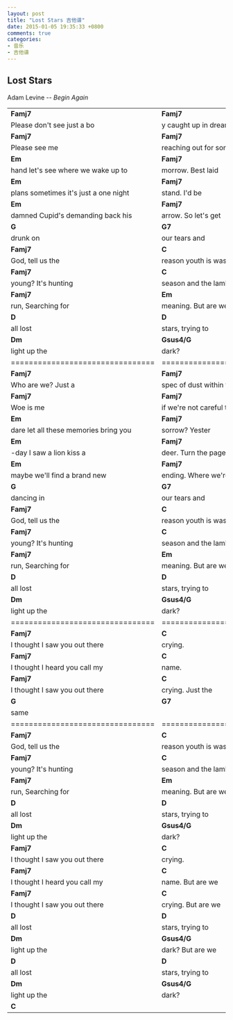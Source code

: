 ```yaml
---
layout: post
title: "Lost Stars 吉他谱"
date: 2015-01-05 19:35:33 +0800
comments: true
categories: 
- 音乐
- 吉他谱
---
```

## Lost Stars
Adam Levine -- *Begin Again*
<!--more-->
||||
|-|-|-|
|**Famj7**|**Famj7**|
|Please don't see just a bo| y caught up in dreams and fantasies.|
|**Famj7**|**Famj7**|
|Please see me |reaching out for someone I can see. Take my |
|**Em**|**Famj7**|
|hand let's see where we wake up to|morrow. Best laid |
|**Em**|**Famj7**|
|plans sometimes it's just a one night|stand. I'd be | 
|**Em**|**Famj7**|
|damned Cupid's demanding back his |arrow. So let's get|
|**G**|**G7**|
| drunk on |our tears and|
|**Famj7**|**C**|
|God, tell us the |reason youth is wasted on the|
|**Famj7**|**C**|
|young? It's hunting| season and the lambs are on the|
|**Famj7**|**Em**|
|run, Searching for |meaning. But are we|
|**D**|**D**|
|all lost |stars, trying to |
|**Dm**|**Gsus4/G**|
|light up the |dark?|
|================================|==================================|
|**Famj7**|**Famj7**|
|Who are we? Just a |spec of dust within the galaxy.|
|**Famj7**|**Famj7**|
|Woe is me |if we're not careful turns into reality. Don't you|
|**Em**|**Famj7**|
|dare let all these memories bring you |sorrow? Yester|
|**Em**|**Famj7**|
|-day I saw a lion kiss a |deer. Turn the page |
|**Em**|**Famj7**|
|maybe we'll find a brand new |ending. Where we're |
|**G**|**G7**|
|dancing in |our tears and|
|**Famj7**|**C**|
|God, tell us the |reason youth is wasted on the|
|**Famj7**|**C**|
|young? It's hunting| season and the lambs are on the|
|**Famj7**|**Em**|
|run, Searching for |meaning. But are we|
|**D**|**D**|
|all lost |stars, trying to |
|**Dm**|**Gsus4/G**|
|light up the |dark?|
|================================|==================================|
|**Famj7**|**C**|
|I thought I saw you out there |crying.|
|**Famj7**|**C**|
|I thought I heard you call my |name.|
|**Famj7**|**C**|
|I thought I saw you out there |crying. Just the|
|**G**|**G7**|
|same| |
|================================|==================================|
|**Famj7**|**C**|
|God, tell us the |reason youth is wasted on the|
|**Famj7**|**C**|
|young? It's hunting| season and the lambs are on the|
|**Famj7**|**Em**|
|run, Searching for |meaning. But are we|
|**D**|**D**|
|all lost |stars, trying to |
|**Dm**|**Gsus4/G**|
|light up the |dark?|
|**Famj7**|**C**|
|I thought I saw you out there |crying.|
|**Famj7**|**C**|
|I thought I heard you call my |name. But are we|
|**Famj7**|**C**|
|I thought I saw you out there |crying.  But are we|
|**D**|**D**|
|all lost |stars, trying to |
|**Dm**|**Gsus4/G**|
|light up the |dark?  But are we|
|**D**|**D**|
|all lost |stars, trying to |
|**Dm**|**Gsus4/G**|
|light up the |dark?|
|**C**|
